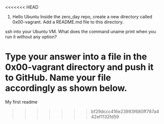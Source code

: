 <<<<<<< HEAD
1. Hello Ubuntu
Inside the zero_day repo, create a new directory called 0x00-vagrant. Add a README.md file to this directory.

ssh into your Ubuntu VM. What does the command uname print when you run it without any option?

Type your answer into a file in the 0x00-vagrant directory and push it to GitHub. Name your file accordingly as shown below.
=======
My first readme
>>>>>>> bf29dccc416e23993f680ff787a442ef1132fd59
